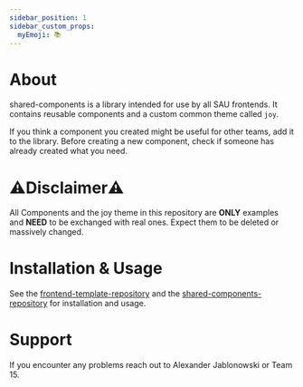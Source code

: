 ```yaml
---
sidebar_position: 1
sidebar_custom_props:
  myEmoji: 📚
---
```


# About

shared-components is a library intended for use by all SAU frontends. It contains reusable components and a custom common theme called `joy`.

If you think a component you created might be useful for other teams, add it to the library. Before creating a new component, check if someone has already created what you need.

# ⚠️Disclaimer⚠️

All Components and the joy theme in this repository are **ONLY** examples and **NEED** to be exchanged with real ones. Expect them to be deleted or massively changed.

# Installation & Usage

See the [frontend-template-repository](https://github.com/Agile-Software-Engineering-25/frontend-template) and the [shared-components-repository](https://github.com/Agile-Software-Engineering-25/shared-components) for installation and usage.

# Support

If you encounter any problems reach out to Alexander Jablonowski or Team 15.
